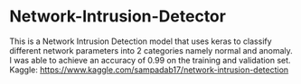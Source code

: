# Network-Intrusion-Detector

This is a Network Intrusion Detection model that uses keras to classify different network parameters into 2 categories namely normal and anomaly.
I was able to achieve an accuracy of 0.99 on the training and validation set.
Kaggle: https://www.kaggle.com/sampadab17/network-intrusion-detection
